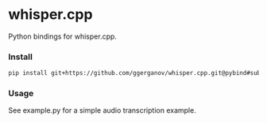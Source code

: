 # whisper.cpp

Python bindings for whisper.cpp.

### Install

```bash
pip install git+https://github.com/ggerganov/whisper.cpp.git@pybind#subdirectory=bindings/python
```

### Usage

See example.py for a simple audio transcription example.
